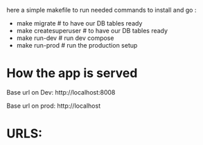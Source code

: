 here a simple makefile to run needed commands to install and go :

- make migrate  # to have our DB tables ready
- make createsuperuser  # to have our DB tables ready
- make run-dev  # run dev compose
- make run-prod # run the production setup

# How the app is served

Base url on Dev: http://localhost:8008

Base url on prod: http://localhost


# URLS:



